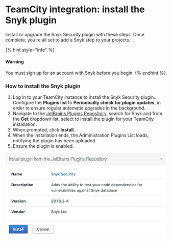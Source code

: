 # TeamCity integration: install the Snyk plugin

Install or upgrade the Snyk Security plugin with these steps. Once complete, you’re all set to add a Snyk step to your projects.

{% hint style="info" %}
#### Warning

You must sign up for an account with Snyk before you begin.
{% endhint %}

### How to install the Snyk plugin

1. Log in to your TeamCity instance to install the Snyk Security plugin. Configure the **Plugins list** to **Periodically check for plugin updates**, in order to ensure regular automatic upgrades in the background.
2. Navigate to the [JetBrains Plugins Repository](https://plugins.jetbrains.com/plugin/12227-snyk-security), search for Snyk and from the **Get** dropdown list, select to install the plugin for your TeamCity installation.
3. When prompted, click **Install**.
4. When the installation ends, the Administration Plugins List loads, notifying the plugin has been uploaded.
5. Ensure the plugin is enabled.

![](../../../../.gitbook/assets/uuid-fe65f4bc-9578-016c-00dd-6ddb97d2ead7-en.png)
